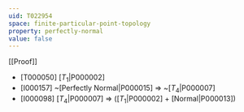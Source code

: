 ```yaml
---
uid: T022954
space: finite-particular-point-topology
property: perfectly-normal
value: false
---
```

[[Proof]]

* [T000050] [$T_1$|P000002]
* [I000157] ~[Perfectly Normal|P000015] => ~[$T_4$|P000007]
* [I000098] [$T_4$|P000007] => ([$T_1$|P000002] + [Normal|P000013])

